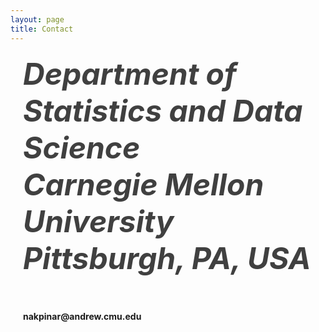 ```yaml
---
layout: page
title: Contact
---
```

<html>
   <style>
      h4 {
  position: relative; /* Helps us control overlap */
  padding-left: 20px; /* Creates space for the Phone Icon */
  }
      h4:after {
  content: '\f095';
  font-family: fontAwesome;
  position: absolute;
  left: 0; /* Adjust as needed */
  top: 3px; /* Adjust as needed */
  }
   </style>

<head> 
<meta name="viewport" content="width=device-width, initial-scale=1">
<link rel="stylesheet" href="https://cdnjs.cloudflare.com/ajax/libs/font-awesome/4.7.0/css/font-awesome.min.css">
</head>

<body>

<p><i class="fa fa-map-marker" style="font-size:48px;color:#404040"><h4>
   Department of Statistics and Data Science <br>
   Carnegie Mellon University <br>
   Pittsburgh, PA, USA
</h4></i></p>
<br>
<i class="fa fa-envelope" style="font-size:48px;color:#404040"></i>

<h4>nakpinar@andrew.cmu.edu</h4>

</body>
</html> 
